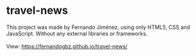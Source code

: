 # travel-news
This project was made by Fernando Jiménez, using only HTML5, CSS and JavaScript. Without any external libraries or frameworks.
<br>
<br>
View: https://fernandogbz.github.io/travel-news/

